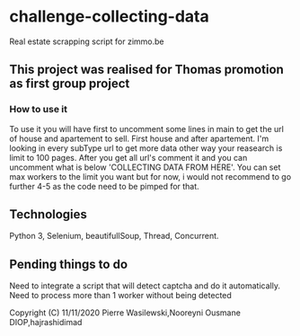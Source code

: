 # challenge-collecting-data
Real estate scrapping  script for zimmo.be

## This project was realised for Thomas promotion as first group project
### How to use it
To use it you will have first to uncomment some lines in main to get the url of house and apartement to sell.
First house and after apartement.
I'm looking in every subType url to get more data other way your reasearch is limit to 100 pages.
After you get all url's comment it and you can uncomment what is below 'COLLECTING DATA FROM HERE'.
You can set max workers to the limit you want but for now, i would not recommend to go further 4-5 as the code need to be pimped for that.
## Technologies
Python 3, Selenium, beautifullSoup, Thread, Concurrent.

## Pending things to do

Need to integrate a script that will detect captcha and do it automatically.
Need to process more than 1 worker without being detected

Copyright (C) 11/11/2020 Pierre Wasilewski,Nooreyni Ousmane DIOP,hajrashidimad
